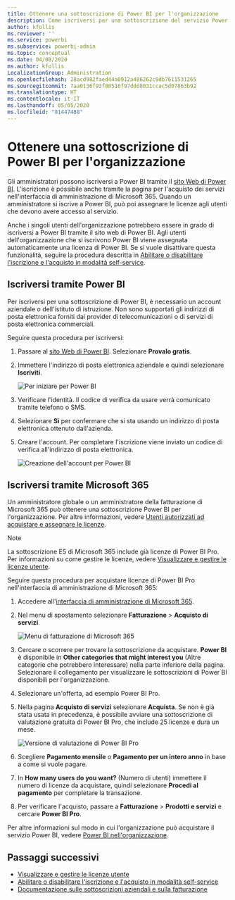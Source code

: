 ```yaml
---
title: Ottenere una sottoscrizione di Power BI per l'organizzazione
description: Come iscriversi per una sottoscrizione del servizio Power BI come amministratore e acquistare licenze in blocco.
author: kfollis
ms.reviewer: ''
ms.service: powerbi
ms.subservice: powerbi-admin
ms.topic: conceptual
ms.date: 04/08/2020
ms.author: kfollis
LocalizationGroup: Administration
ms.openlocfilehash: 28acd982faed44a0912a486262c9db7611531265
ms.sourcegitcommit: 7aa0136f93f88516f97ddd8031ccac5d07863b92
ms.translationtype: HT
ms.contentlocale: it-IT
ms.lasthandoff: 05/05/2020
ms.locfileid: "81447488"
---
```

# <a name="get-a-power-bi-subscription-for-your-organization"></a>Ottenere una sottoscrizione di Power BI per l'organizzazione

Gli amministratori possono iscriversi a Power BI tramite il [sito Web di Power BI](https://powerbi.microsoft.com). L'iscrizione è possibile anche tramite la pagina per l'acquisto dei servizi nell'interfaccia di amministrazione di Microsoft 365. Quando un amministratore si iscrive a Power BI, può poi assegnare le licenze agli utenti che devono avere accesso al servizio.

Anche i singoli utenti dell'organizzazione potrebbero essere in grado di iscriversi a Power BI tramite il sito web di Power BI. Agli utenti dell'organizzazione che si iscrivono Power BI viene assegnata automaticamente una licenza di Power BI. Se si vuole disattivare questa funzionalità, seguire la procedura descritta in [Abilitare o disabilitare l'iscrizione e l'acquisto in modalità self-service](service-admin-disable-self-service.md).

## <a name="sign-up-through-power-bi"></a>Iscriversi tramite Power BI

Per iscriversi per una sottoscrizione di Power BI, è necessario un account aziendale o dell'istituto di istruzione. Non sono supportati gli indirizzi di posta elettronica forniti dai provider di telecomunicazioni o di servizi di posta elettronica commerciali.

Seguire questa procedura per iscriversi:

1. Passare al [sito Web di Power BI](https://powerbi.microsoft.com). Selezionare **Provalo gratis**.
2. Immettere l'indirizzo di posta elettronica aziendale e quindi selezionare **Iscriviti**.

   ![Per iniziare per Power BI](media/service-admin-org-subscription/signup-get-started.png)

3. Verificare l'identità. Il codice di verifica da usare verrà comunicato tramite telefono o SMS.
4. Selezionare **Sì** per confermare che si sta usando un indirizzo di posta elettronica ottenuto dall'azienda.
5. Creare l'account. Per completare l'iscrizione viene inviato un codice di verifica all'indirizzo di posta elettronica.

   ![Creazione dell'account per Power BI](media/service-admin-org-subscription/org-signup.png)

## <a name="sign-up-through-microsoft-365"></a>Iscriversi tramite Microsoft 365

Un amministratore globale o un amministratore della fatturazione di Microsoft 365 può ottenere una sottoscrizione Power BI per l'organizzazione. Per altre informazioni, vedere [Utenti autorizzati ad acquistare e assegnare le licenze](../service-admin-licensing-organization.md#who-can-purchase-and-assign-licenses).

> [!NOTE]
>
> La sottoscrizione E5 di Microsoft 365 include già licenze di Power BI Pro. Per informazioni su come gestire le licenze, vedere [Visualizzare e gestire le licenze utente](service-admin-manage-licenses.md).
>
>

Seguire questa procedura per acquistare licenze di Power BI Pro nell'interfaccia di amministrazione di Microsoft 365:

1. Accedere all'[interfaccia di amministrazione di Microsoft 365](https://admin.microsoft.com).

2. Nel menu di spostamento selezionare **Fatturazione** > **Acquisto di servizi**.
  
   ![Menu di fatturazione di Microsoft 365](media/service-admin-org-subscription/m365-billing-menu.png)

3. Cercare o scorrere per trovare la sottoscrizione da acquistare. **Power BI** è disponibile in **Other categories that might interest you** (Altre categorie che potrebbero interessare) nella parte inferiore della pagina. Selezionare il collegamento per visualizzare le sottoscrizioni di Power BI disponibili per l'organizzazione.

4. Selezionare un'offerta, ad esempio Power BI Pro.

5. Nella pagina **Acquisto di servizi** selezionare **Acquista**. Se non è già stata usata in precedenza, è possibile avviare una sottoscrizione di valutazione gratuita di Power BI Pro, che include 25 licenze e dura un mese.

   ![Versione di valutazione di Power BI Pro](media/service-admin-org-subscription/m365-org-free-trial-pro.png)

6. Scegliere **Pagamento mensile** o **Pagamento per un intero anno** in base a come si vuole pagare.

7. In **How many users do you want?** (Numero di utenti) immettere il numero di licenze da acquistare, quindi selezionare **Procedi al pagamento** per completare la transazione.

8. Per verificare l'acquisto, passare a **Fatturazione** > **Prodotti e servizi** e cercare **Power BI Pro**.

Per altre informazioni sul modo in cui l'organizzazione può acquistare il servizio Power BI, vedere [Power BI nell'organizzazione](https://docs.microsoft.com/microsoft-365/admin/misc/power-bi-in-your-organization?view=o365-worldwide).

## <a name="next-steps"></a>Passaggi successivi

- [Visualizzare e gestire le licenze utente](service-admin-manage-licenses.md)
- [Abilitare o disabilitare l'iscrizione e l'acquisto in modalità self-service](service-admin-disable-self-service.md)
- [Documentazione sulle sottoscrizioni aziendali e sulla fatturazione](https://docs.microsoft.com/microsoft-365/commerce/?view=o365-worldwide)
